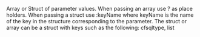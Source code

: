 Array or Struct of parameter values. 
    			When passing an array use ? as place holders. 
    			When passing a struct use :keyName where keyName is the name of the key in the structure corresponding to
    			the parameter. 
    			The struct or array can be a struct with keys such as the following: cfsqltype, list